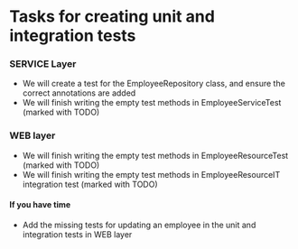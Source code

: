 # Tasks for creating unit and integration tests

### SERVICE Layer

* We will create a test for the EmployeeRepository class, and ensure the correct annotations are added
* We will finish writing the empty test methods in EmployeeServiceTest (marked with TODO)

### WEB layer
* We will finish writing the empty test methods in EmployeeResourceTest (marked with TODO)
* We will finish writing the empty test methods in EmployeeResourceIT integration test (marked with TODO)

#### If you have time
* Add the missing tests for updating an employee in the unit and integration tests in WEB layer